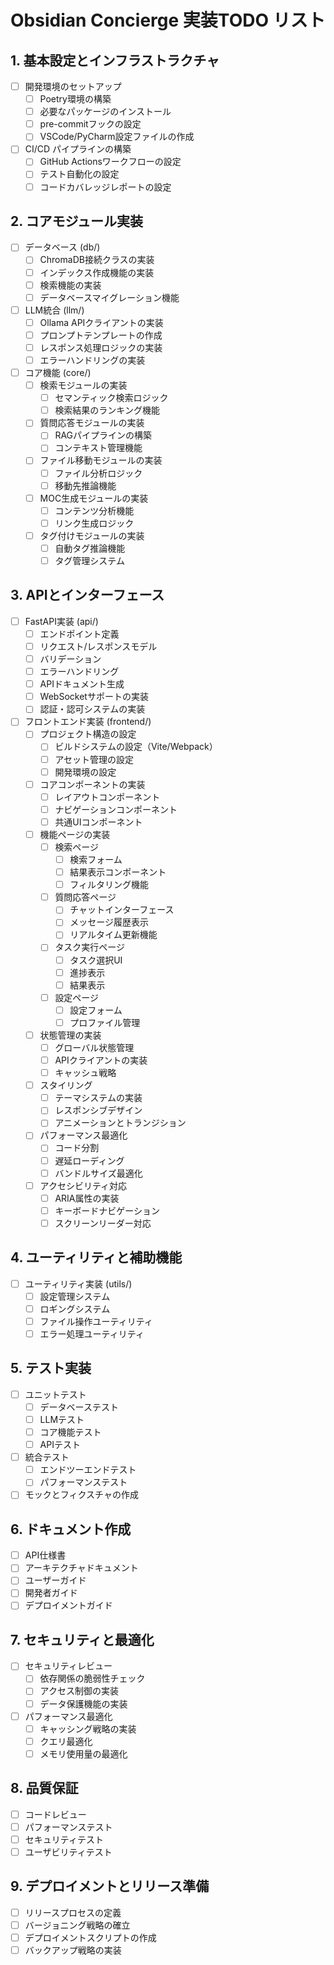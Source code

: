 # Obsidian Concierge 実装TODO リスト

## 1. 基本設定とインフラストラクチャ
- [ ] 開発環境のセットアップ
  - [ ] Poetry環境の構築
  - [ ] 必要なパッケージのインストール
  - [ ] pre-commitフックの設定
  - [ ] VSCode/PyCharm設定ファイルの作成
- [ ] CI/CD パイプラインの構築
  - [ ] GitHub Actionsワークフローの設定
  - [ ] テスト自動化の設定
  - [ ] コードカバレッジレポートの設定

## 2. コアモジュール実装
- [ ] データベース (db/)
  - [ ] ChromaDB接続クラスの実装
  - [ ] インデックス作成機能の実装
  - [ ] 検索機能の実装
  - [ ] データベースマイグレーション機能

- [ ] LLM統合 (llm/)
  - [ ] Ollama APIクライアントの実装
  - [ ] プロンプトテンプレートの作成
  - [ ] レスポンス処理ロジックの実装
  - [ ] エラーハンドリングの実装

- [ ] コア機能 (core/)
  - [ ] 検索モジュールの実装
    - [ ] セマンティック検索ロジック
    - [ ] 検索結果のランキング機能
  - [ ] 質問応答モジュールの実装
    - [ ] RAGパイプラインの構築
    - [ ] コンテキスト管理機能
  - [ ] ファイル移動モジュールの実装
    - [ ] ファイル分析ロジック
    - [ ] 移動先推論機能
  - [ ] MOC生成モジュールの実装
    - [ ] コンテンツ分析機能
    - [ ] リンク生成ロジック
  - [ ] タグ付けモジュールの実装
    - [ ] 自動タグ推論機能
    - [ ] タグ管理システム

## 3. APIとインターフェース
- [ ] FastAPI実装 (api/)
  - [ ] エンドポイント定義
  - [ ] リクエスト/レスポンスモデル
  - [ ] バリデーション
  - [ ] エラーハンドリング
  - [ ] APIドキュメント生成
  - [ ] WebSocketサポートの実装
  - [ ] 認証・認可システムの実装

- [ ] フロントエンド実装 (frontend/)
  - [ ] プロジェクト構造の設定
    - [ ] ビルドシステムの設定（Vite/Webpack）
    - [ ] アセット管理の設定
    - [ ] 開発環境の設定
  - [ ] コアコンポーネントの実装
    - [ ] レイアウトコンポーネント
    - [ ] ナビゲーションコンポーネント
    - [ ] 共通UIコンポーネント
  - [ ] 機能ページの実装
    - [ ] 検索ページ
      - [ ] 検索フォーム
      - [ ] 結果表示コンポーネント
      - [ ] フィルタリング機能
    - [ ] 質問応答ページ
      - [ ] チャットインターフェース
      - [ ] メッセージ履歴表示
      - [ ] リアルタイム更新機能
    - [ ] タスク実行ページ
      - [ ] タスク選択UI
      - [ ] 進捗表示
      - [ ] 結果表示
    - [ ] 設定ページ
      - [ ] 設定フォーム
      - [ ] プロファイル管理
  - [ ] 状態管理の実装
    - [ ] グローバル状態管理
    - [ ] APIクライアントの実装
    - [ ] キャッシュ戦略
  - [ ] スタイリング
    - [ ] テーマシステムの実装
    - [ ] レスポンシブデザイン
    - [ ] アニメーションとトランジション
  - [ ] パフォーマンス最適化
    - [ ] コード分割
    - [ ] 遅延ローディング
    - [ ] バンドルサイズ最適化
  - [ ] アクセシビリティ対応
    - [ ] ARIA属性の実装
    - [ ] キーボードナビゲーション
    - [ ] スクリーンリーダー対応

## 4. ユーティリティと補助機能
- [ ] ユーティリティ実装 (utils/)
  - [ ] 設定管理システム
  - [ ] ロギングシステム
  - [ ] ファイル操作ユーティリティ
  - [ ] エラー処理ユーティリティ

## 5. テスト実装
- [ ] ユニットテスト
  - [ ] データベーステスト
  - [ ] LLMテスト
  - [ ] コア機能テスト
  - [ ] APIテスト
- [ ] 統合テスト
  - [ ] エンドツーエンドテスト
  - [ ] パフォーマンステスト
- [ ] モックとフィクスチャの作成

## 6. ドキュメント作成
- [ ] API仕様書
- [ ] アーキテクチャドキュメント
- [ ] ユーザーガイド
- [ ] 開発者ガイド
- [ ] デプロイメントガイド

## 7. セキュリティと最適化
- [ ] セキュリティレビュー
  - [ ] 依存関係の脆弱性チェック
  - [ ] アクセス制御の実装
  - [ ] データ保護機能の実装
- [ ] パフォーマンス最適化
  - [ ] キャッシング戦略の実装
  - [ ] クエリ最適化
  - [ ] メモリ使用量の最適化

## 8. 品質保証
- [ ] コードレビュー
- [ ] パフォーマンステスト
- [ ] セキュリティテスト
- [ ] ユーザビリティテスト

## 9. デプロイメントとリリース準備
- [ ] リリースプロセスの定義
- [ ] バージョニング戦略の確立
- [ ] デプロイメントスクリプトの作成
- [ ] バックアップ戦略の実装 